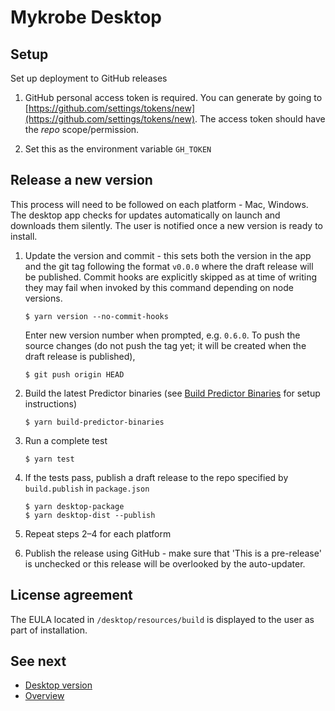 # Mykrobe Desktop

## Setup

Set up deployment to GitHub releases

1. GitHub personal access token is required. You can generate by going to [https://github.com/settings/tokens/new](https://github.com/settings/tokens/new). The access token should have the *repo* scope/permission.

2. Set this as the environment variable `GH_TOKEN`

## Release a new version

This process will need to be followed on each platform - Mac, Windows. The desktop app checks for updates automatically on launch and downloads them silently. The user is notified once a new version is ready to install.

1. Update the version and commit - this sets both the version in the app and the git tag following the format `v0.0.0` where the draft release will be published. Commit hooks are explicitly skipped as at time of writing they may fail when invoked by this command depending on node versions.

	```
	$ yarn version --no-commit-hooks
	```

	Enter new version number when prompted, e.g. `0.6.0`. To push the source changes (do not push the tag yet; it will be created when the draft release is published),

	```
	$ git push origin HEAD
	```

2. Build the latest Predictor binaries (see [Build Predictor Binaries](desktop-predictor-binaries.md) for setup instructions)

	```
	$ yarn build-predictor-binaries
	```

3. Run a complete test

	```
	$ yarn test
	```

4. If the tests pass, publish a draft release to the repo specified by `build.publish` in `package.json`

	```
	$ yarn desktop-package
	$ yarn desktop-dist --publish
	```

5. Repeat steps 2–4 for each platform

6. Publish the release using GitHub - make sure that 'This is a pre-release' is unchecked or this release will be overlooked by the auto-updater.

## License agreement

The EULA located in `/desktop/resources/build` is displayed to the user as part of installation.

## See next

- [Desktop version](desktop.md)
- [Overview](../README.md)
